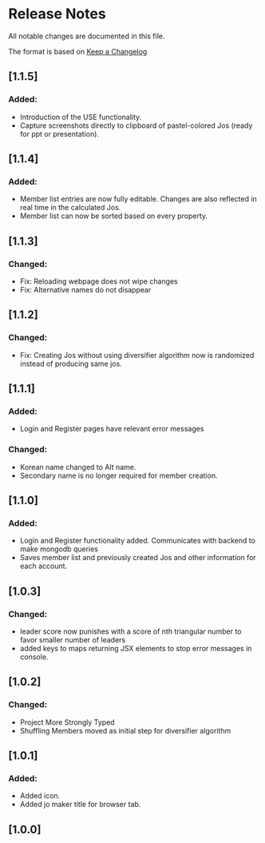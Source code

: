 # Release Notes

All notable changes are documented in this file.

The format is based on [Keep a Changelog](http://keepachangelog.com/en/1.0.0/)

## [1.1.5]

### Added:

- Introduction of the USE functionality.
- Capture screenshots directly to clipboard of pastel-colored Jos (ready for ppt or presentation).

## [1.1.4]

### Added:

- Member list entries are now fully editable. Changes are also reflected in real time in the calculated Jos.
- Member list can now be sorted based on every property.

## [1.1.3]

### Changed:

- Fix: Reloading webpage does not wipe changes
- Fix: Alternative names do not disappear

## [1.1.2]

### Changed:

- Fix: Creating Jos without using diversifier algorithm now is randomized instead of producing same jos.

## [1.1.1]

### Added:

- Login and Register pages have relevant error messages

### Changed:

- Korean name changed to Alt name.
- Secondary name is no longer required for member creation.

## [1.1.0]


### Added:

- Login and Register functionality added. Communicates with backend to make mongodb queries
- Saves member list and previously created Jos and other information for each account.

## [1.0.3]

### Changed:

- leader score now punishes with a score of nth triangular number to favor smaller number of leaders
- added keys to maps returning JSX elements to stop error messages in console.

## [1.0.2]

### Changed:

- Project More Strongly Typed
- Shuffling Members moved as initial step for diversifier algorithm
## [1.0.1]

### Added:

- Added icon.
- Added jo maker title for browser tab.

## [1.0.0]
